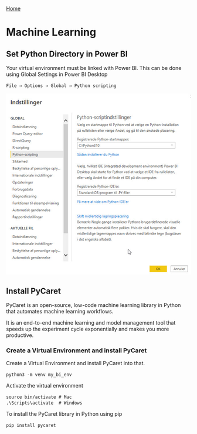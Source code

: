 [Home](../README.md)

# Machine Learning


## Set Python Directory in Power BI
Your virtual environment must be linked with Power BI. This can be done using Global Settings in Power BI Desktop

    File → Options → Global → Python scripting

![Power BI Python setting](./files/powerbi-python-settings.jpg)

## Install PyCaret
PyCaret is an open-source, low-code machine learning library in Python that automates machine learning workflows.

It is an end-to-end machine learning and model management tool that speeds up the experiment cycle exponentially and makes you more productive.

### Create a Virtual Environment and install PyCaret
Create a Virtual Environment and install PyCaret into that.

    python3 -m venv my_bi_env

Activate the virtual environment

    source bin/activate # Mac
    .\Scripts\activate  # Windows

To install the PyCaret library in Python using pip

    pip install pycaret
